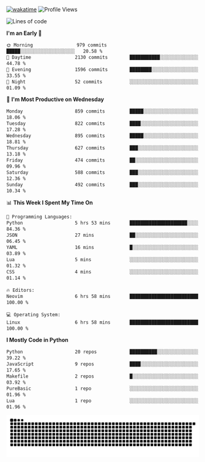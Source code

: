 [![wakatime](https://wakatime.com/badge/user/b920b284-3cde-4cd4-b72e-f7f22d050b16.svg)](https://wakatime.com/@b920b284-3cde-4cd4-b72e-f7f22d050b16)
![Profile Views](http://img.shields.io/badge/Profile%20Views-4586-blue)
<!--START_SECTION:waka-->
![Lines of code](https://img.shields.io/badge/From%20Hello%20World%20I%27ve%20Written-6.4%20million%20lines%20of%20code-blue)

**I'm an Early 🐤** 

```text
🌞 Morning                979 commits         █████░░░░░░░░░░░░░░░░░░░░   20.58 % 
🌆 Daytime                2130 commits        ███████████░░░░░░░░░░░░░░   44.78 % 
🌃 Evening                1596 commits        ████████░░░░░░░░░░░░░░░░░   33.55 % 
🌙 Night                  52 commits          ░░░░░░░░░░░░░░░░░░░░░░░░░   01.09 % 
```
📅 **I'm Most Productive on Wednesday** 

```text
Monday                   859 commits         █████░░░░░░░░░░░░░░░░░░░░   18.06 % 
Tuesday                  822 commits         ████░░░░░░░░░░░░░░░░░░░░░   17.28 % 
Wednesday                895 commits         █████░░░░░░░░░░░░░░░░░░░░   18.81 % 
Thursday                 627 commits         ███░░░░░░░░░░░░░░░░░░░░░░   13.18 % 
Friday                   474 commits         ██░░░░░░░░░░░░░░░░░░░░░░░   09.96 % 
Saturday                 588 commits         ███░░░░░░░░░░░░░░░░░░░░░░   12.36 % 
Sunday                   492 commits         ███░░░░░░░░░░░░░░░░░░░░░░   10.34 % 
```


📊 **This Week I Spent My Time On** 

```text
💬 Programming Languages: 
Python                   5 hrs 53 mins       █████████████████████░░░░   84.36 % 
JSON                     27 mins             ██░░░░░░░░░░░░░░░░░░░░░░░   06.45 % 
YAML                     16 mins             █░░░░░░░░░░░░░░░░░░░░░░░░   03.89 % 
Lua                      5 mins              ░░░░░░░░░░░░░░░░░░░░░░░░░   01.32 % 
CSS                      4 mins              ░░░░░░░░░░░░░░░░░░░░░░░░░   01.14 % 

🔥 Editors: 
Neovim                   6 hrs 58 mins       █████████████████████████   100.00 % 

💻 Operating System: 
Linux                    6 hrs 58 mins       █████████████████████████   100.00 % 
```

**I Mostly Code in Python** 

```text
Python                   20 repos            ██████████░░░░░░░░░░░░░░░   39.22 % 
JavaScript               9 repos             ████░░░░░░░░░░░░░░░░░░░░░   17.65 % 
Makefile                 2 repos             █░░░░░░░░░░░░░░░░░░░░░░░░   03.92 % 
PureBasic                1 repo              ░░░░░░░░░░░░░░░░░░░░░░░░░   01.96 % 
Lua                      1 repo              ░░░░░░░░░░░░░░░░░░░░░░░░░   01.96 % 
```




<!--END_SECTION:waka-->
![Snake animation](https://raw.githubusercontent.com/timmypidashev/timmypidashev/main/commits.svg)
